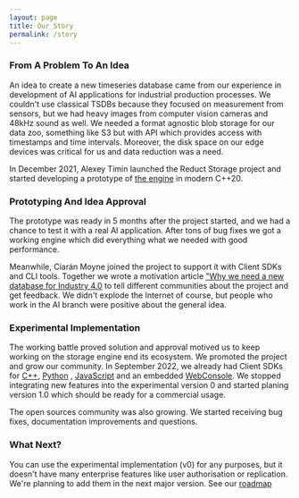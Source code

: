 ```yaml
---
layout: page
title: Our Story
permalink: /story
---
```


### From A Problem To An Idea

An idea to create a new timeseries database came from our experience in development of AI applications for industrial
production processes.
We couldn't use classical TSDBs because they focused on measurement from sensors, but we had heavy images from computer
vision cameras and 48kHz sound as well. We needed a format agnostic blob storage for our data zoo, something like S3
but with API which provides access with timestamps and time intervals.
Moreover, the disk space on our edge devices was critical for us and data reduction was a need.

In December 2021, Alexey Timin launched the Reduct Storage project and started developing a prototype
of [the engine][1] in modern C++20.

### Prototyping And Idea Approval

The prototype was ready in 5 months after the project started, and we had a chance to test it with a real AI
application.
After tons of bug fixes we got a working engine which did everything what we needed with good performance.

Meanwhile, Ciarán Moyne joined the project to support it with Client SDKs and CLI tools. Together we wrote a motivation
article ["Why we need a new database for Industry 4.0][2]
to tell different communities about the project and get feedback. We didn't explode the Internet of course, but people
who work in the AI branch were positive about the general idea.

### Experimental Implementation

The working battle proved solution and approval motived us to keep working on the storage engine end its ecosystem. We
promoted the project and grow our community. In September 2022, we already had Client SDKs for [C++][3], [Python][4]
, [JavaScript][5]
and an embedded [WebConsole][6]. We stopped integrating new features into the experimental version 0 and started planing
version 1.0 which should be ready for a commercial usage.

The open sources community was also growing. We started receiving bug fixes, documentation improvements and questions.

### What Next?

You can use the experimental implementation (v0) for any purposes, but it doesn't have many enterprise features like user authorisation or
replication. We're planning to add them in the next major version. See our [roadmap](/roadmap)

[1]:https://github.com/reduct-storage/reduct-storage

[2]:https://medium.com/@atimin/why-we-need-a-new-database-for-industry-4-0-f3e274dba145

[3]:https://github.com/reduct-storage/reduct-cpp

[4]:https://github.com/reduct-storage/reduct-py

[5]:https://github.com/reduct-storage/reduct-js

[6]:https://github.com/reduct-storage/web-console